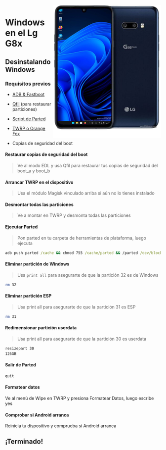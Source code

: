 <img align="right" src="https://github.com/Icesito68/Port-Windows-11-Lg-G8x/blob/Lg-G8x/mh2lm.png" width="350" alt="Windows en el Lg G8x">

# Windows en el Lg G8x

## Desinstalando Windows

### Requisitos previos
- [ADB & Fastboot](https://developer.android.com/studio/releases/platform-tools)

- [Qfil](https://github.com/Icesito68/Port-Windows-11-Lge-devices/releases/tag/Qfil) (para restaurar particiones)
  
- [Script de Parted](https://github.com/Icesito68/Port-Windows-11-Lge-devices/releases/download/Scripts/parted)
  
- [TWRP o Orange Fox](https://github.com/Icesito68/Port-Windows-11-Lge-devices/releases/tag/Recoveries)
  
- Copias de seguridad del boot

#### Restaurar copias de seguridad del boot
> Ve al modo EDL y usa Qfil para restaurar tus copias de seguridad del boot_a y boot_b

#### Arrancar TWRP en el dispositivo
> Usa el módulo Magisk vinculado arriba si aún no lo tienes instalado

#### Desmontar todas las particiones
> Ve a montar en TWRP y desmonta todas las particiones

#### Ejecutar Parted
> Pon parted en tu carpeta de herramientas de plataforma, luego ejecuta
```cmd
adb push parted /cache && chmod 755 /cache/parted && /parted /dev/block/sda
```

#### Eliminar partición de Windows
> Usa `print all` para asegurarte de que la partición 32 es de Windows
```sh
rm 32
```

#### Eliminar partición ESP
> Usa print all para asegurarte de que la partición 31 es ESP
```sh
rm 31
```

#### Redimensionar partición userdata
> Usa print all para asegurarte de que la partición 30 es userdata  
```sh
resizepart 30
126GB
```

#### Salir de Parted
```sh
quit
```

#### Formatear datos
Ve al menú de Wipe en TWRP y presiona Formatear Datos, luego escribe yes

#### Comprobar si Android arranca
Reinicia tu dispositivo y comprueba si Android arranca

## ¡Terminado!







